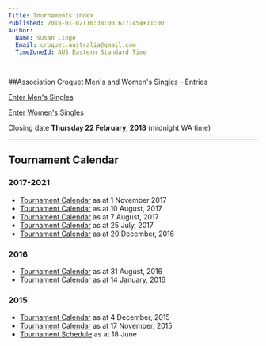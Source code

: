 ```yaml
---
Title: Tournaments index
Published: 2018-01-02T16:38:00.6171454+11:00
Author:
  Name: Susan Linge
  Email: croquet.australia@gmail.com
  TimeZoneId: AUS Eastern Standard Time

---
```

##Association Croquet Men's and Women's Singles - Entries

<a href="/tournaments/2018/ac/mens-open" class="btn btn-primary btn-lg" role="button">Enter Men's Singles</a>

<a href="/tournaments/2018/ac/womens-open" class="btn btn-primary btn-lg" role="button">Enter Women's Singles</a>

Closing date **Thursday 22 February, 2018** (midnight WA time)


________________



## Tournament Calendar

### 2017-2021
- [Tournament Calendar](/aca-tournament-calendar-as-at-november-2017.pdf) as at 1 November 2017
- [Tournament Calendar](/tournaments/aca-tournament-calendar-as-at-august-2018.pdf) as at 10 August, 2017
- [Tournament Calendar](/tournaments/aca-tournament-calendar.pdf) as at 7 August, 2017
- [Tournament Calendar](/tournaments/aca-tournament-calendar.pdf) as at 25 July, 2017
- [Tournament Calendar](/tournaments/aca-tournament-calendar-as-at-20-dec-2016.pdf) as at 20 December, 2016

### 2016
- [Tournament Calendar](/tournaments/aca-tournament-calendar-as-at-31-august-2016.pdf) as at 31 August, 2016
- [Tournament Calendar](/aca-tournament-calendar-as-at-14-january-2016.pdf) as at 14 January, 2016

### 2015
- [Tournament Calendar](/2015-2019-aca-tournament-program-as-at-4-december.pdf) as at 4 December, 2015
- [Tournament Calendar](/2015-2019-aca-tournament-calendar-as-at-17-nov-2015.pdf) as at 17 November, 2015
- [Tournament Schedule](/2015-2019-aca-tournament-program-as-at-18-june-2015-2-.pdf) as at 18 June
